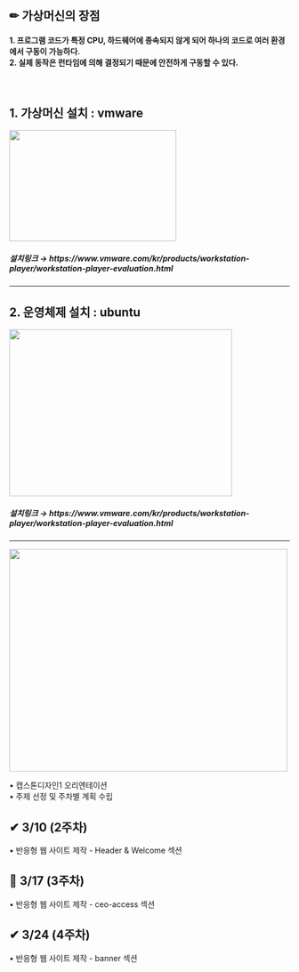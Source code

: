 <p align="center">
<h2 align="left">✏ 가상머신의 장점</h2>
<h4>1. 프로그램 코드가 특정 CPU, 하드웨어에 종속되지 않게 되어 하나의 코드로 여러 환경에서 구동이 가능하다.<br/>
2. 실제 동작은 런타임에 의해 결정되기 때문에 안전하게 구동할 수 있다.</h4>
<br/>

<p align="center">
<h2 align="left"> 1. 가상머신 설치 : vmware </h2>
<img src="https://user-images.githubusercontent.com/101113265/159432426-a295bea3-7cf2-4198-95e8-a2b0fa5f4cc6.jpg" width="300" height="200">

<p align="center">
<h5 align="left"> 설치링크 → https://www.vmware.com/kr/products/workstation-player/workstation-player-evaluation.html </h5>

<hr>

<p align="center">
<h2 align="left"> 2. 운영체제 설치 : ubuntu </h2>
<img src="https://user-images.githubusercontent.com/101113265/159432426-a295bea3-7cf2-4198-95e8-a2b0fa5f4cc6.jpg" width="400" height="300">

<p align="center">
<h5 align="left"> 설치링크 → https://www.vmware.com/kr/products/workstation-player/workstation-player-evaluation.html </h5>

<hr>


<img src="https://user-images.githubusercontent.com/101113265/159430852-0db51171-ea55-4693-b9d9-043d015bbb0f.JPG" width="500" height="400">

  <p align="left">
  • 캡스톤디자인1 오리엔테이션<br/>
  • 주제 선정 및 주차별 계획 수립<br/> 
  
<p align="center">
  <h2 align="left"> ✔ 3/10 (2주차) </h2>
  <p align="left">
  • 반응형 웹 사이트 제작 - Header & Welcome 섹션 <br/>
  
<p align="center">
  <h2 align="left"> 🚩 3/17 (3주차) </h2>
  <p align="left">
  • 반응형 웹 사이트 제작 - ceo-access 섹션<br/>
  
<p align="center">
  <h2 align="left"> ✔ 3/24 (4주차) </h2>
  <p align="left">
  • 반응형 웹 사이트 제작 - banner 섹션<br/>
